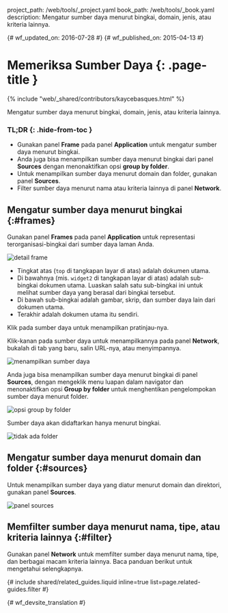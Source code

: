 project_path: /web/tools/_project.yaml
book_path: /web/tools/_book.yaml
description: Mengatur sumber daya menurut bingkai, domain, jenis, atau kriteria lainnya.

{# wf_updated_on: 2016-07-28 #}
{# wf_published_on: 2015-04-13 #}

# Memeriksa Sumber Daya {: .page-title }

{% include "web/_shared/contributors/kaycebasques.html" %}

Mengatur sumber daya menurut bingkai, domain, jenis, atau kriteria
lainnya.


### TL;DR {: .hide-from-toc }
- Gunakan panel <strong>Frame</strong> pada panel <strong>Application</strong> untuk mengatur sumber daya menurut bingkai.
- Anda juga bisa menampilkan sumber daya menurut bingkai dari panel <strong>Sources</strong> dengan menonaktifkan opsi <strong>group by folder</strong>.
- Untuk menampilkan sumber daya menurut domain dan folder, gunakan panel <strong>Sources</strong>.
- Filter sumber daya menurut nama atau kriteria lainnya di panel <strong>Network</strong>.


## Mengatur sumber daya menurut bingkai {:#frames}

Gunakan panel **Frames** pada panel **Application** untuk representasi
terorganisasi-bingkai dari sumber daya laman Anda.

![detail frame][frames]

* Tingkat atas (`top` di tangkapan layar di atas) adalah dokumen utama.
* Di bawahnya (mis. `widget2` di tangkapan layar di atas) adalah sub-bingkai
  dokumen utama. Luaskan salah satu sub-bingkai ini untuk melihat sumber daya
  yang berasal dari bingkai tersebut.
* Di bawah sub-bingkai adalah gambar, skrip, dan sumber daya lain
  dari dokumen utama.
* Terakhir adalah dokumen utama itu sendiri.

Klik pada sumber daya untuk menampilkan pratinjau-nya.

Klik-kanan pada sumber daya untuk menampilkannya pada panel **Network**, bukalah di
tab yang baru, salin URL-nya, atau menyimpannya.

![menampilkan sumber daya][resource]

Anda juga bisa menampilkan sumber daya menurut bingkai di panel **Sources**, dengan mengeklik
menu luapan dalam navigator dan menonaktifkan opsi **Group by folder**
untuk menghentikan pengelompokan sumber daya menurut folder.

![opsi group by folder](imgs/group-by-folder.png)

Sumber daya akan didaftarkan hanya menurut bingkai.

![tidak ada folder](imgs/no-folders.png)

[frames-pane]: /web/tools/chrome-devtools/manage-data/imgs/frames-pane.png
[frames]: /web/tools/chrome-devtools/manage-data/imgs/frames.png
[resource]: /web/tools/chrome-devtools/manage-data/imgs/resource.png

## Mengatur sumber daya menurut domain dan folder {:#sources}

Untuk menampilkan sumber daya yang diatur menurut domain dan direktori, gunakan panel **Sources**.


![panel sources](imgs/sources.png)

## Memfilter sumber daya menurut nama, tipe, atau kriteria lainnya {:#filter}

Gunakan panel **Network** untuk memfilter sumber daya menurut nama, tipe, dan berbagai macam
kriteria lainnya. Baca panduan berikut untuk mengetahui selengkapnya.

{# include shared/related_guides.liquid inline=true list=page.related-guides.filter #}


{# wf_devsite_translation #}
